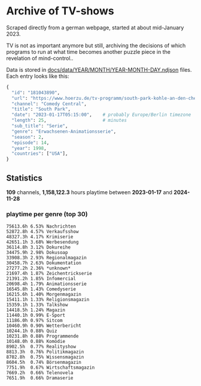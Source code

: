 # Archive of TV-shows

Scraped directly from a german webpage, started at about mid-January 2023.

TV is not as important anymore but still, archiving the decisions of which programs to run at what time
becomes another puzzle piece in the revelation of mind-control.. 

Data is stored in [docs/data/YEAR/MONTH/YEAR-MONTH-DAY.ndjson](docs/data/) files. 
Each entry looks like this:

```python
{
  "id": "181043890", 
  "url": "https://www.hoerzu.de/tv-programm/south-park-kohle-an-den-chefkoch/bid_181043890/", 
  "channel": "Comedy Central", 
  "title": "South Park", 
  "date": "2023-01-17T05:15:00",    # probably Europe/Berlin timezone 
  "length": 25,                     # minutes 
  "sub_title": "Serie", 
  "genre": "Erwachsenen-Animationsserie", 
  "season": 2, 
  "episode": 14, 
  "year": 1998, 
  "countries": ["USA"],
}
```

## Statistics

**109** channels, **1,158,122.3** hours playtime between **2023-01-17** and **2024-11-28**


### playtime per genre (top 30)

    75613.6h 6.53% Nachrichten
    52872.8h 4.57% Verkaufsshow
    48327.3h 4.17% Krimiserie
    42651.1h 3.68% Werbesendung
    36114.8h 3.12% Dokureihe
    34475.9h 2.98% Dokusoap
    33908.3h 2.93% Regionalmagazin
    30458.7h 2.63% Dokumentation
    27277.2h 2.36% *unknown*
    21697.4h 1.87% Zeichentrickserie
    21391.2h 1.85% Infomercial
    20698.4h 1.79% Animationsserie
    16545.8h 1.43% Comedyserie
    16215.6h 1.40% Morgenmagazin
    15411.1h 1.33% Religionsmagazin
    15359.1h 1.33% Talkshow
    14418.5h 1.24% Magazin
    11440.1h 0.99% E-Sport
    11186.0h 0.97% Sitcom
    10460.9h 0.90% Wetterbericht
    10244.1h 0.88% Quiz
    10231.8h 0.88% Programmende
    10148.0h 0.88% Komödie
    8902.5h  0.77% Realityshow
    8813.3h  0.76% Politikmagazin
    8702.8h  0.75% Wissensmagazin
    8604.5h  0.74% Börsenmagazin
    7751.9h  0.67% Wirtschaftsmagazin
    7669.2h  0.66% Telenovela
    7651.9h  0.66% Dramaserie
